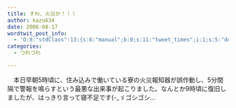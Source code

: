 ```yaml
---
title: すわ、火災か！！！
author: kazu634
date: 2006-08-17
wordtwit_post_info:
  - 'O:8:"stdClass":13:{s:6:"manual";b:0;s:11:"tweet_times";i:1;s:5:"delay";i:0;s:7:"enabled";i:1;s:10:"separation";s:2:"60";s:7:"version";s:3:"3.7";s:14:"tweet_template";b:0;s:6:"status";i:2;s:6:"result";a:0:{}s:13:"tweet_counter";i:2;s:13:"tweet_log_ids";a:1:{i:0;i:2493;}s:9:"hash_tags";a:0:{}s:8:"accounts";a:1:{i:0;s:7:"kazu634";}}'
categories:
  - つれづれ

---
```

<div class="section">
<p>
    　本日早朝5時頃に、住み込みで働いている寮の火災報知器が誤作動し、5分間隔で警報を鳴らすという最悪な出来事が起こりました。なんとか9時頃に復旧しましたが、はっきり言って寝不足です(-_ゞゴシゴシ…
</p>
</div>

